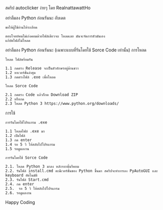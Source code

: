 สคริป autoclicker ง่ายๆ โดย RealnattawattHo

อย่าลืมลง Python ก่อนรันนะ
อับเดต

    ขอให้ผู้ใช้อ่านให้ระเอียด
    
    ตอบโจทย์คนไม่เก่งคอมด้วยไฟล์เดียวจบ โหลดเลย มันจะจัดการตัวมันเอง
    แก้บัคไฟล์ไม่โหลด

อย่าลืมลง Python ก่อนรันนะ (เฉพาะแบบที่รันโดยใช้ Sorce Code เท่านั้น)
การโหลด

    โหลด ไฟล์พร้อมรัน

    1.1 กดตรง Release จะเป็นตัวอักษรอยู่ด้านขวา
    1.2 หาเวอร์ชั่นล่าสุด
    1.3 กดตรงไฟล์ .exe เพื่อโหลด

    โหลด Sorce Code

    2.1 กดตรง Code แล้วก็กด Download ZIP
    2.2 หรือกด 
    2.3 โหลด Python 3 https://www.python.org/downloads/

การใช้

    การรันโดยใช้โปรแกรม .exe

    1.1 โหลดไฟล์ .exe มา
    1.2 เปิดไฟล์
    1.3 กด enter 
    1.4 รอ 5 วิ ให้สลับไปโปรแกรม
    1.5 รอดูผลงาน

    การรันโดยใช้ Sorce Code

    2.1. โหลด Python 3 มาลง หลังจากนั้นรีคอม
    2.2. รันไฟล์ install.cmd ตะมีเวอร์ชั่นของ Python ขึ้นมา สคริปจะทำการลง PyAutoGUI เเละ keyboard อัตโนมัติ
    2.3. รันไฟล์ Start.cmd
    2.4. กด enter
    2.5.  รอ 5 วิ ให้สลับไปโปรแกรม
    2.6. รอดูผลงาน
   

Happy Coding

